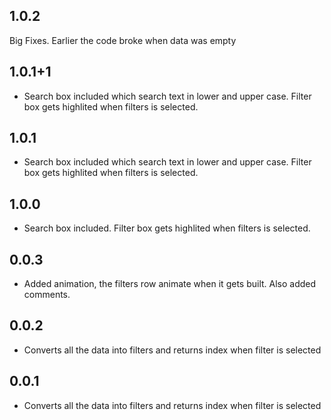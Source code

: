 ## 1.0.2
Big Fixes. Earlier the code broke when data was empty
## 1.0.1+1

* Search box included which search text in lower and upper case. Filter box gets highlited when filters is selected.
## 1.0.1

* Search box included which search text in lower and upper case. Filter box gets highlited when filters is selected.

## 1.0.0

* Search box included. Filter box gets highlited when filters is selected.

## 0.0.3

* Added animation, the filters row animate when it gets built. Also added comments.

## 0.0.2

* Converts all the data into filters and returns index when filter is selected

## 0.0.1

* Converts all the data into filters and returns index when filter is selected
